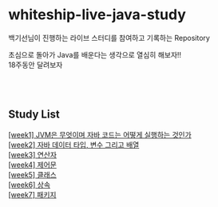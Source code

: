 # whiteship-live-java-study  

백기선님이 진행하는 라이브 스터디를 참여하고 기록하는 Repository  

초심으로 돌아가 Java를 배운다는 생각으로 열심히 해보자!!  
18주동안 달려보자  

</br> </br>

## Study List
[[week1] JVM은 무엇이며 자바 코드는 어떻게 실행하는 것인가](https://github.com/garlickim/whiteship-live-java-study/blob/main/%5Bweek1%5D%20JVM%EC%9D%80%20%EB%AC%B4%EC%97%87%EC%9D%B4%EB%A9%B0%20%EC%9E%90%EB%B0%94%20%EC%BD%94%EB%93%9C%EB%8A%94%20%EC%96%B4%EB%96%BB%EA%B2%8C%20%EC%8B%A4%ED%96%89%ED%95%98%EB%8A%94%20%EA%B2%83%EC%9D%B8%EA%B0%80.md)  
[[week2] 자바 데이터 타입, 변수 그리고 배열](https://github.com/garlickim/whiteship-live-java-study/blob/main/%5Bweek2%5D%20%EC%9E%90%EB%B0%94%20%EB%8D%B0%EC%9D%B4%ED%84%B0%20%ED%83%80%EC%9E%85%2C%20%EB%B3%80%EC%88%98%20%EA%B7%B8%EB%A6%AC%EA%B3%A0%20%EB%B0%B0%EC%97%B4.md)  
[[week3] 연산자](https://github.com/garlickim/whiteship-live-java-study/blob/main/%5Bweek3%5D%20%EC%97%B0%EC%82%B0%EC%9E%90.md)  
[[week4] 제어문](https://github.com/garlickim/whiteship-live-java-study/blob/main/%5Bweek4%5D%20%EC%A0%9C%EC%96%B4%EB%AC%B8.md)  
[[week5] 클래스](https://github.com/garlickim/whiteship-live-java-study/blob/main/%5Bweek5%5D%20%ED%81%B4%EB%9E%98%EC%8A%A4.md)  
[[week6] 상속](https://github.com/garlickim/whiteship-live-java-study/blob/main/%5Bweek6%5D%20%EC%83%81%EC%86%8D.md)  
[[week7] 패키지](https://github.com/garlickim/whiteship-live-java-study/blob/main/%5Bweek7%5D%20%ED%8C%A8%ED%82%A4%EC%A7%80.md)
